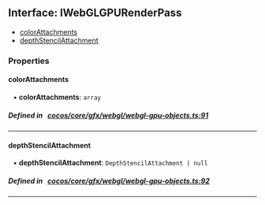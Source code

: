 ## Interface: IWebGLGPURenderPass

- [colorAttachments](#colorAttachments)
- [depthStencilAttachment](#depthStencilAttachment)

### Properties

#### colorAttachments

<div style="margin-left: 10px;">


• **colorAttachments**: ``array``

</div>


##### Defined in &nbsp;   [cocos/core/gfx/webgl/webgl-gpu-objects.ts:91](https://github.com/cocos-creator/engine/blob/c7bf6b8a9/cocos/core/gfx/webgl/webgl-gpu-objects.ts#L91)&nbsp;

___
#### depthStencilAttachment

<div style="margin-left: 10px;">


• **depthStencilAttachment**: ``DepthStencilAttachment | null``

</div>


##### Defined in &nbsp;   [cocos/core/gfx/webgl/webgl-gpu-objects.ts:92](https://github.com/cocos-creator/engine/blob/c7bf6b8a9/cocos/core/gfx/webgl/webgl-gpu-objects.ts#L92)&nbsp;

___
